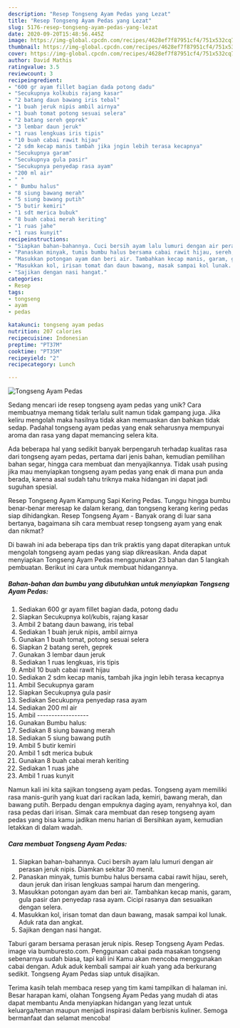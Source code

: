```yaml
---
description: "Resep Tongseng Ayam Pedas yang Lezat"
title: "Resep Tongseng Ayam Pedas yang Lezat"
slug: 5176-resep-tongseng-ayam-pedas-yang-lezat
date: 2020-09-20T15:48:56.445Z
image: https://img-global.cpcdn.com/recipes/4628ef7f87951cf4/751x532cq70/tongseng-ayam-pedas-foto-resep-utama.jpg
thumbnail: https://img-global.cpcdn.com/recipes/4628ef7f87951cf4/751x532cq70/tongseng-ayam-pedas-foto-resep-utama.jpg
cover: https://img-global.cpcdn.com/recipes/4628ef7f87951cf4/751x532cq70/tongseng-ayam-pedas-foto-resep-utama.jpg
author: David Mathis
ratingvalue: 3.5
reviewcount: 3
recipeingredient:
- "600 gr ayam fillet bagian dada potong dadu"
- "Secukupnya kolkubis rajang kasar"
- "2 batang daun bawang iris tebal"
- "1 buah jeruk nipis ambil airnya"
- "1 buah tomat potong sesuai selera"
- "2 batang sereh geprek"
- "3 lembar daun jeruk"
- "1 ruas lengkuas iris tipis"
- "10 buah cabai rawit hijau"
- "2 sdm kecap manis tambah jika jngin lebih terasa kecapnya"
- "Secukupnya garam"
- "Secukupnya gula pasir"
- "Secukupnya penyedap rasa ayam"
- "200 ml air"
- " "
- " Bumbu halus"
- "8 siung bawang merah"
- "5 siung bawang putih"
- "5 butir kemiri"
- "1 sdt merica bubuk"
- "8 buah cabai merah keriting"
- "1 ruas jahe"
- "1 ruas kunyit"
recipeinstructions:
- "Siapkan bahan-bahannya. Cuci bersih ayam lalu lumuri dengan air perasan jeruk nipis. Diamkan sekitar 30 menit."
- "Panaskan minyak, tumis bumbu halus bersama cabai rawit hijau, sereh, daun jeruk dan irisan lengkuas sampai harum dan mengering."
- "Masukkan potongan ayam dan beri air. Tambahkan kecap manis, garam, gula pasir dan penyedap rasa ayam. Cicipi rasanya dan sesuaikan dengan selera."
- "Masukkan kol, irisan tomat dan daun bawang, masak sampai kol lunak. Aduk rata dan angkat."
- "Sajikan dengan nasi hangat."
categories:
- Resep
tags:
- tongseng
- ayam
- pedas

katakunci: tongseng ayam pedas 
nutrition: 207 calories
recipecuisine: Indonesian
preptime: "PT37M"
cooktime: "PT35M"
recipeyield: "2"
recipecategory: Lunch

---
```



![Tongseng Ayam Pedas](https://img-global.cpcdn.com/recipes/4628ef7f87951cf4/751x532cq70/tongseng-ayam-pedas-foto-resep-utama.jpg)

Sedang mencari ide resep tongseng ayam pedas yang unik? Cara membuatnya memang tidak terlalu sulit namun tidak gampang juga. Jika keliru mengolah maka hasilnya tidak akan memuaskan dan bahkan tidak sedap. Padahal tongseng ayam pedas yang enak seharusnya mempunyai aroma dan rasa yang dapat memancing selera kita.

Ada beberapa hal yang sedikit banyak berpengaruh terhadap kualitas rasa dari tongseng ayam pedas, pertama dari jenis bahan, kemudian pemilihan bahan segar, hingga cara membuat dan menyajikannya. Tidak usah pusing jika mau menyiapkan tongseng ayam pedas yang enak di mana pun anda berada, karena asal sudah tahu triknya maka hidangan ini dapat jadi suguhan spesial.

Resep Tongseng Ayam Kampung Sapi Kering Pedas. Tunggu hingga bumbu benar-benar meresap ke dalam kerang, dan tongseng kerang kering pedas siap dihidangkan. Resep Tongseng Ayam - Banyak orang di luar sana bertanya, bagaimana sih cara membuat resep tongseng ayam yang enak dan nikmat?


Di bawah ini ada beberapa tips dan trik praktis yang dapat diterapkan untuk mengolah tongseng ayam pedas yang siap dikreasikan. Anda dapat menyiapkan Tongseng Ayam Pedas menggunakan 23 bahan dan 5 langkah pembuatan. Berikut ini cara untuk membuat hidangannya.

<!--inarticleads1-->

##### Bahan-bahan dan bumbu yang dibutuhkan untuk menyiapkan Tongseng Ayam Pedas:

1. Sediakan 600 gr ayam fillet bagian dada, potong dadu
1. Siapkan Secukupnya kol/kubis, rajang kasar
1. Ambil 2 batang daun bawang, iris tebal
1. Sediakan 1 buah jeruk nipis, ambil airnya
1. Gunakan 1 buah tomat, potong sesuai selera
1. Siapkan 2 batang sereh, geprek
1. Gunakan 3 lembar daun jeruk
1. Sediakan 1 ruas lengkuas, iris tipis
1. Ambil 10 buah cabai rawit hijau
1. Sediakan 2 sdm kecap manis, tambah jika jngin lebih terasa kecapnya
1. Ambil Secukupnya garam
1. Siapkan Secukupnya gula pasir
1. Sediakan Secukupnya penyedap rasa ayam
1. Sediakan 200 ml air
1. Ambil  ------------------
1. Gunakan  Bumbu halus:
1. Sediakan 8 siung bawang merah
1. Sediakan 5 siung bawang putih
1. Ambil 5 butir kemiri
1. Ambil 1 sdt merica bubuk
1. Gunakan 8 buah cabai merah keriting
1. Sediakan 1 ruas jahe
1. Ambil 1 ruas kunyit


Namun kali ini kita sajikan tongseng ayam pedas. Tongseng ayam memiliki rasa manis-gurih yang kuat dari racikan lada, kemiri, bawang merah, dan bawang putih. Berpadu dengan empuknya daging ayam, renyahnya kol, dan rasa pedas dari irisan. Simak cara membuat dan resep tongseng ayam pedas yang bisa kamu jadikan menu harian di Bersihkan ayam, kemudian letakkan di dalam wadah. 

<!--inarticleads2-->

##### Cara membuat Tongseng Ayam Pedas:

1. Siapkan bahan-bahannya. Cuci bersih ayam lalu lumuri dengan air perasan jeruk nipis. Diamkan sekitar 30 menit.
1. Panaskan minyak, tumis bumbu halus bersama cabai rawit hijau, sereh, daun jeruk dan irisan lengkuas sampai harum dan mengering.
1. Masukkan potongan ayam dan beri air. Tambahkan kecap manis, garam, gula pasir dan penyedap rasa ayam. Cicipi rasanya dan sesuaikan dengan selera.
1. Masukkan kol, irisan tomat dan daun bawang, masak sampai kol lunak. Aduk rata dan angkat.
1. Sajikan dengan nasi hangat.


Taburi garam bersama perasan jeruk nipis. Resep Tongseng Ayam Pedas. image via bumburesto.com. Penggunaan cabai pada masakan tongseng sebenarnya sudah biasa, tapi kali ini Kamu akan mencoba menggunakan cabai dengan. Aduk aduk kembali sampai air kuah yang ada berkurang sedikit. Tongseng Ayam Pedas siap untuk disajikan. 

Terima kasih telah membaca resep yang tim kami tampilkan di halaman ini. Besar harapan kami, olahan Tongseng Ayam Pedas yang mudah di atas dapat membantu Anda menyiapkan hidangan yang lezat untuk keluarga/teman maupun menjadi inspirasi dalam berbisnis kuliner. Semoga bermanfaat dan selamat mencoba!
